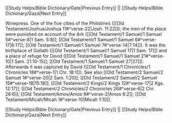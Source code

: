 [[Study Helps/Bible Dictionary/Gate|Previous Entry]]  ||  [[Study Helps/Bible Dictionary/Gaza|Next Entry]]

 Winepress. One of the five cities of the Philistines ([[Old Testament/Joshua/Joshua 11#^verse-22|Josh. 11:22]]); the men of the place were punished on account of the Ark ([[Old Testament/1 Samuel/1 Samuel 5#^verse-8|1 Sam. 5:8]]; [[Old Testament/1 Samuel/1 Samuel 6#^verse-17|6:17]]; [[Old Testament/1 Samuel/1 Samuel 7#^verse-14|7:14]]). It was the birthplace of Goliath ([[Old Testament/1 Samuel/1 Samuel 17|1 Sam. 17]]) and a place of refuge for David ([[Old Testament/1 Samuel/1 Samuel 21#^verse-10|1 Sam. 21:10-15]]; [[Old Testament/1 Samuel/1 Samuel 27|27]]). Afterwards it was captured by David ([[Old Testament/1 Chronicles/1 Chronicles 18#^verse-1|1 Chr. 18:1]]). See also [[Old Testament/2 Samuel/2 Samuel 1#^verse-20|2 Sam. 1:20]]; [[Old Testament/2 Samuel/2 Samuel 15#^verse-18|15:18]]; [[Old Testament/2 Kings/2 Kings 12#^verse-17|2 Kgs. 12:17]]; [[Old Testament/2 Chronicles/2 Chronicles 26#^verse-6|2 Chr. 26:6]]; [[Old Testament/Amos/Amos 6#^verse-2|Amos 6:2]]; [[Old Testament/Micah/Micah 1#^verse-10|Micah 1:10]].

[[Study Helps/Bible Dictionary/Gate|Previous Entry]]  ||  [[Study Helps/Bible Dictionary/Gaza|Next Entry]]